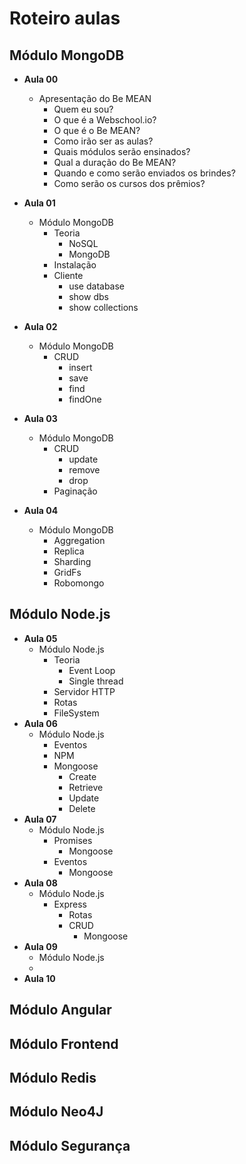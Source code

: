 # Roteiro aulas

##  Módulo MongoDB

- **Aula 00**
    + Apresentação do Be MEAN
        * Quem eu sou?
        * O que é a Webschool.io?
        * O que é o Be MEAN?
        * Como irão ser as aulas?
        * Quais módulos serão ensinados?
        * Qual a duração do Be MEAN?
        * Quando e como serão enviados os brindes?
        * Como serão os cursos dos prêmios?
- **Aula 01**
    + Módulo MongoDB
        * Teoria
            - NoSQL
            - MongoDB
        * Instalação
        * Cliente
            - use database
            - show dbs
            - show collections
- **Aula 02**
    + Módulo MongoDB
        * CRUD
            - insert
            - save
            - find
            - findOne
- **Aula 03**
    + Módulo MongoDB
        * CRUD
            - update
            - remove
            - drop
        * Paginação

- **Aula 04**
    + Módulo MongoDB
        * Aggregation
        * Replica
        * Sharding
        * GridFs
        * Robomongo

##  Módulo Node.js

- **Aula 05**
    + Módulo Node.js
        * Teoria
            - Event Loop
            - Single thread
        * Servidor HTTP
        * Rotas
        * FileSystem
- **Aula 06**
    + Módulo Node.js
        * Eventos
        * NPM
        * Mongoose
            - Create
            - Retrieve
            - Update
            - Delete
- **Aula 07**
    + Módulo Node.js
        * Promises
            - Mongoose
        * Eventos
            - Mongoose
- **Aula 08**
    + Módulo Node.js
        * Express
            - Rotas
            - CRUD
                + Mongoose
- **Aula 09**
    + Módulo Node.js
    + 
- **Aula 10**
##  Módulo Angular
##  Módulo Frontend
##  Módulo Redis
##  Módulo Neo4J
##  Módulo Segurança